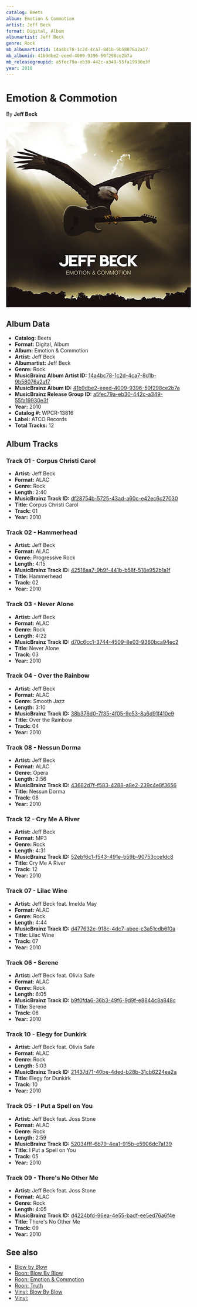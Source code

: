 ```yaml
---
catalog: Beets
album: Emotion & Commotion
artist: Jeff Beck
format: Digital, Album
albumartist: Jeff Beck
genre: Rock
mb_albumartistid: 14a4bc78-1c2d-4ca7-8d1b-9b58076a2a17
mb_albumid: 41b9dbe2-eeed-4009-9396-50f298ce2b7a
mb_releasegroupid: a5fec79a-eb30-442c-a349-55fa19930e3f
year: 2010
---
```


# Emotion & Commotion

By **Jeff Beck**

![](../../assets/beetscovers/Jeff_Beck-Emotion_and_Commotion.jpg)

## Album Data

- **Catalog:** Beets
- **Format:** Digital, Album
- **Album:** Emotion & Commotion
- **Artist:** Jeff Beck
- **Albumartist:** Jeff Beck
- **Genre:** Rock
- **MusicBrainz Album Artist ID:** [14a4bc78-1c2d-4ca7-8d1b-9b58076a2a17](https://musicbrainz.org/artist/14a4bc78-1c2d-4ca7-8d1b-9b58076a2a17)
- **MusicBrainz Album ID:** [41b9dbe2-eeed-4009-9396-50f298ce2b7a](https://musicbrainz.org/release/41b9dbe2-eeed-4009-9396-50f298ce2b7a)
- **MusicBrainz Release Group ID:** [a5fec79a-eb30-442c-a349-55fa19930e3f](https://musicbrainz.org/release-group/a5fec79a-eb30-442c-a349-55fa19930e3f)
- **Year:** 2010
- **Catalog #:** WPCR-13816
- **Label:** ATCO Records
- **Total Tracks:** 12

## Album Tracks

### Track 01 - Corpus Christi Carol

- **Artist:** Jeff Beck
- **Format:** ALAC
- **Genre:** Rock
- **Length:** 2:40
- **MusicBrainz Track ID:** [df28754b-5725-43ad-a60c-e42ec6c27030](https://musicbrainz.org/recording/df28754b-5725-43ad-a60c-e42ec6c27030)
- **Title:** Corpus Christi Carol
- **Track:** 01
- **Year:** 2010

### Track 02 - Hammerhead

- **Artist:** Jeff Beck
- **Format:** ALAC
- **Genre:** Progressive Rock
- **Length:** 4:15
- **MusicBrainz Track ID:** [42516aa7-9b9f-441b-b58f-518e952b1a1f](https://musicbrainz.org/recording/42516aa7-9b9f-441b-b58f-518e952b1a1f)
- **Title:** Hammerhead
- **Track:** 02
- **Year:** 2010

### Track 03 - Never Alone

- **Artist:** Jeff Beck
- **Format:** ALAC
- **Genre:** Rock
- **Length:** 4:22
- **MusicBrainz Track ID:** [d70c6cc1-3744-4509-8e03-9360bca94ec2](https://musicbrainz.org/recording/d70c6cc1-3744-4509-8e03-9360bca94ec2)
- **Title:** Never Alone
- **Track:** 03
- **Year:** 2010

### Track 04 - Over the Rainbow

- **Artist:** Jeff Beck
- **Format:** ALAC
- **Genre:** Smooth Jazz
- **Length:** 3:10
- **MusicBrainz Track ID:** [38b376d0-7f35-4f05-9e53-8a6d91f410e9](https://musicbrainz.org/recording/38b376d0-7f35-4f05-9e53-8a6d91f410e9)
- **Title:** Over the Rainbow
- **Track:** 04
- **Year:** 2010

### Track 08 - Nessun Dorma

- **Artist:** Jeff Beck
- **Format:** ALAC
- **Genre:** Opera
- **Length:** 2:56
- **MusicBrainz Track ID:** [43682d7f-f583-4288-a8e2-239c4e8f3656](https://musicbrainz.org/recording/43682d7f-f583-4288-a8e2-239c4e8f3656)
- **Title:** Nessun Dorma
- **Track:** 08
- **Year:** 2010

### Track 12 - Cry Me A River

- **Artist:** Jeff Beck
- **Format:** MP3
- **Genre:** Rock
- **Length:** 4:31
- **MusicBrainz Track ID:** [52ebf6c1-f543-491e-b59b-90753ccefdc8](https://musicbrainz.org/recording/52ebf6c1-f543-491e-b59b-90753ccefdc8)
- **Title:** Cry Me A River
- **Track:** 12
- **Year:** 2010

### Track 07 - Lilac Wine

- **Artist:** Jeff Beck feat. Imelda May
- **Format:** ALAC
- **Genre:** Rock
- **Length:** 4:44
- **MusicBrainz Track ID:** [d477632e-918c-4dc7-abee-c3a51cdb6f0a](https://musicbrainz.org/recording/d477632e-918c-4dc7-abee-c3a51cdb6f0a)
- **Title:** Lilac Wine
- **Track:** 07
- **Year:** 2010

### Track 06 - Serene

- **Artist:** Jeff Beck feat. Olivia Safe
- **Format:** ALAC
- **Genre:** Rock
- **Length:** 6:05
- **MusicBrainz Track ID:** [b9f0fda6-36b3-49f6-9d9f-e8844c8a848c](https://musicbrainz.org/recording/b9f0fda6-36b3-49f6-9d9f-e8844c8a848c)
- **Title:** Serene
- **Track:** 06
- **Year:** 2010

### Track 10 - Elegy for Dunkirk

- **Artist:** Jeff Beck feat. Olivia Safe
- **Format:** ALAC
- **Genre:** Rock
- **Length:** 5:03
- **MusicBrainz Track ID:** [21437d71-40be-4ded-b28b-31cb6224ea2a](https://musicbrainz.org/recording/21437d71-40be-4ded-b28b-31cb6224ea2a)
- **Title:** Elegy for Dunkirk
- **Track:** 10
- **Year:** 2010

### Track 05 - I Put a Spell on You

- **Artist:** Jeff Beck feat. Joss Stone
- **Format:** ALAC
- **Genre:** Rock
- **Length:** 2:59
- **MusicBrainz Track ID:** [52034fff-6b79-4ea1-915b-e5906dc7af39](https://musicbrainz.org/recording/52034fff-6b79-4ea1-915b-e5906dc7af39)
- **Title:** I Put a Spell on You
- **Track:** 05
- **Year:** 2010

### Track 09 - There's No Other Me

- **Artist:** Jeff Beck feat. Joss Stone
- **Format:** ALAC
- **Genre:** Rock
- **Length:** 4:05
- **MusicBrainz Track ID:** [d4224bfd-96ea-4e55-badf-ee5ed76a6f4e](https://musicbrainz.org/recording/d4224bfd-96ea-4e55-badf-ee5ed76a6f4e)
- **Title:** There's No Other Me
- **Track:** 09
- **Year:** 2010


## See also

- [Blow by Blow](Blow_by_Blow.md)
- [Roon: Blow By Blow](../../Roon/Jeff_Beck/Blow_By_Blow.md)
- [Roon: Emotion & Commotion](../../Roon/Jeff_Beck/Emotion_and_Commotion.md)
- [Roon: Truth](../../Roon/Jeff_Beck/Truth.md)
- [Vinyl: Blow By Blow](../../Vinyl/Jeff_Beck/Blow_By_Blow.md)
- [Vinyl: ](../../Vinyl/Jeff_Beck/Jeff_Beck.md)
